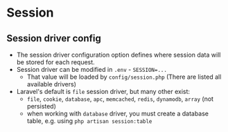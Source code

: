 # Session

## Session driver config

* The session driver configuration option defines where session data will be stored for each request.
* Session driver can be modified in `.env` - `SESSION=...`
  * That value will be loaded by `config/session.php` (There are listed all available drivers) 
* Laravel's default is `file` session driver, but many other exist: 
  * `file`, `cookie`, `database`, `apc`, `memcached`, `redis`, `dynamodb`, `array` (not persisted)
  * when working with `database` driver, you must create a database table, e.g. using `php artisan session:table`

